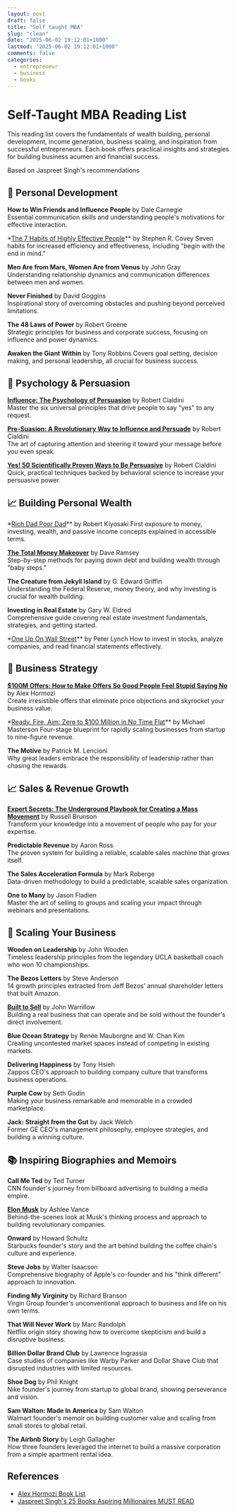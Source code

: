 ```yaml
---
layout: post
draft: false
title: "Self taught MBA"
slug: "clean"
date: "2025-06-02 19:12:01+1000"
lastmod: "2025-06-02 19:12:01+1000"
comments: false
categories:
  - entrepreneur
  - business
  - books
---
```


# Self-Taught MBA Reading List

This reading list covers the fundamentals of wealth building, personal development, income generation, business scaling, and inspiration from successful entrepreneurs. Each book offers practical insights and strategies for building business acumen and financial success.

Based on Jaspreet Singh's recommendations

## 🧠 Personal Development

**How to Win Friends and Influence People** by Dale Carnegie  
Essential communication skills and understanding people's motivations for effective interaction.

\*[The 7 Habits of Highly Effective People](https://www.goodreads.com/book/show/36072.The_7_Habits_of_Highly_Effective_People)\*\* by Stephen R. Covey
Seven habits for increased efficiency and effectiveness, including "begin with the end in mind."

**Men Are from Mars, Women Are from Venus** by John Gray  
Understanding relationship dynamics and communication differences between men and women.

**Never Finished** by David Goggins  
Inspirational story of overcoming obstacles and pushing beyond perceived limitations.

**The 48 Laws of Power** by Robert Greene  
Strategic principles for business and corporate success, focusing on influence and power dynamics.

**Awaken the Giant Within** by Tony Robbins
Covers goal setting, decision making, and personal leadership, all crucial for business success.

## 🎯 Psychology & Persuasion

**[Influence: The Psychology of Persuasion](https://www.goodreads.com/book/show/28815.Influence)** by Robert Cialdini  
Master the six universal principles that drive people to say "yes" to any request.

**[Pre-Suasion: A Revolutionary Way to Influence and Persuade](https://www.goodreads.com/book/show/29344996-pre-suasion)** by Robert Cialdini  
The art of capturing attention and steering it toward your message before you even speak.

**[Yes! 50 Scientifically Proven Ways to Be Persuasive](https://www.goodreads.com/book/show/2917356-yes)** by Robert Cialdini  
Quick, practical techniques backed by behavioral science to increase your persuasive power.

## 📈 Building Personal Wealth

\*[Rich Dad Poor Dad](https://www.goodreads.com/book/show/69571.Rich_Dad_Poor_Dad)\*\* by Robert Kiyosaki
First exposure to money, investing, wealth, and passive income concepts explained in accessible terms.

**[The Total Money Makeover](https://www.goodreads.com/book/show/20326477-the-total-money-makeover)** by Dave Ramsey  
Step-by-step methods for paying down debt and building wealth through "baby steps."

**The Creature from Jekyll Island** by G. Edward Griffin  
Understanding the Federal Reserve, money theory, and why investing is crucial for wealth building.

**Investing in Real Estate** by Gary W. Eldred  
Comprehensive guide covering real estate investment fundamentals, strategies, and getting started.

\*[One Up On Wall Street](https://www.goodreads.com/book/show/762462.One_Up_On_Wall_Street)\*\* by Peter Lynch
How to invest in stocks, analyze companies, and read financial statements effectively.

## 💼 Business Strategy

**[$100M Offers: How to Make Offers So Good People Feel Stupid Saying No](https://www.goodreads.com/book/show/58612786-100m-offers)** by Alex Hormozi  
Create irresistible offers that eliminate price objections and skyrocket your business value.

\*[Ready, Fire, Aim: Zero to $100 Million in No Time Flat](https://www.goodreads.com/book/show/2490652.Ready_Fire_Aim)\*\* by Michael Masterson
Four-stage blueprint for rapidly scaling businesses from startup to nine-figure revenue.

**The Motive** by Patrick M. Lencioni  
Why great leaders embrace the responsibility of leadership rather than chasing the rewards.

## 📈 Sales & Revenue Growth

**[Expert Secrets: The Underground Playbook for Creating a Mass Movement](https://www.goodreads.com/book/show/35254158-expert-secrets)** by Russell Brunson  
Transform your knowledge into a movement of people who pay for your expertise.

**Predictable Revenue** by Aaron Ross  
The proven system for building a reliable, scalable sales machine that grows itself.

**The Sales Acceleration Formula** by Mark Roberge  
Data-driven methodology to build a predictable, scalable sales organization.

**One to Many** by Jason Fladien  
Master the art of selling to groups and scaling your impact through webinars and presentations.

## 🚀 Scaling Your Business

**Wooden on Leadership** by John Wooden  
Timeless leadership principles from the legendary UCLA basketball coach who won 10 championships.

**The Bezos Letters** by Steve Anderson  
14 growth principles extracted from Jeff Bezos' annual shareholder letters that built Amazon.

**[Built to Sell](https://www.goodreads.com/book/show/10075698-built-to-sell)** by John Warrillow  
Building a real business that can operate and be sold without the founder's direct involvement.

**Blue Ocean Strategy** by Renée Mauborgne and W. Chan Kim  
Creating uncontested market spaces instead of competing in existing markets.

**Delivering Happiness** by Tony Hsieh  
Zappos CEO's approach to building company culture that transforms business operations.

**Purple Cow** by Seth Godin  
Making your business remarkable and memorable in a crowded marketplace.

**Jack: Straight from the Gut** by Jack Welch  
Former GE CEO's management philosophy, employee strategies, and building a winning culture.

## 📚 Inspiring Biographies and Memoirs

**Call Me Ted** by Ted Turner  
CNN founder's journey from billboard advertising to building a media empire.

**[Elon Musk](https://www.goodreads.com/book/show/25541028-elon-musk)** by Ashlee Vance  
Behind-the-scenes look at Musk's thinking process and approach to building revolutionary companies.

**Onward** by Howard Schultz  
Starbucks founder's story and the art behind building the coffee chain's culture and experience.

**Steve Jobs** by Walter Isaacson  
Comprehensive biography of Apple's co-founder and his "think different" approach to innovation.

**Finding My Virginity** by Richard Branson  
Virgin Group founder's unconventional approach to business and life on his own terms.

**That Will Never Work** by Marc Randolph  
Netflix origin story showing how to overcome skepticism and build a disruptive business.

**Billion Dollar Brand Club** by Lawrence Ingrassia  
Case studies of companies like Warby Parker and Dollar Shave Club that disrupted industries with limited resources.

**Shoe Dog** by Phil Knight  
Nike founder's journey from startup to global brand, showing perseverance and vision.

**Sam Walton: Made In America** by Sam Walton  
Walmart founder's memoir on building customer value and scaling from small stores to global retail.

**The Airbnb Story** by Leigh Gallagher  
How three founders leveraged the internet to build a massive corporation from a simple apartment rental idea.

## References

- [Alex Hormozi Book List](https://books-guru.com/experts/alex-hormozi)
- [Jaspreet Singh's 25 Books Aspiring Millionaires MUST READ](https://www.youtube.com/watch?v=3VmueGPfTfk)
